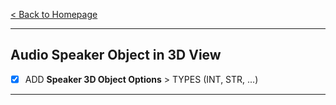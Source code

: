 [< Back to Homepage](/../..)

---

## Audio Speaker Object in 3D View

- [x] ADD **Speaker 3D Object Options** > TYPES (INT, STR, ...)

---
